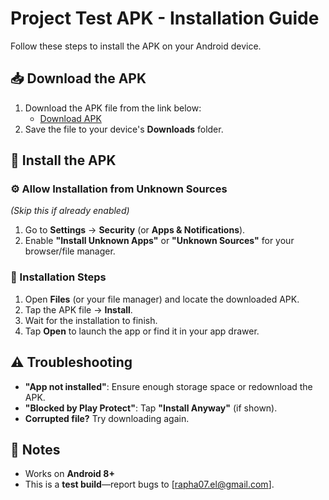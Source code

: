 # Project Test APK - Installation Guide

Follow these steps to install the APK on your Android device.

## 📥 Download the APK

1. Download the APK file from the link below:
   - [Download APK](https://drive.google.com/drive/folders/1I-rwjJSqx58bBhrtlHIOMAuvbSvsHYA4?usp=sharing)
2. Save the file to your device's **Downloads** folder.

## 📲 Install the APK

### ⚙️ Allow Installation from Unknown Sources

_(Skip this if already enabled)_

1. Go to **Settings** → **Security** (or **Apps & Notifications**).
2. Enable **"Install Unknown Apps"** or **"Unknown Sources"** for your browser/file manager.

### 🔧 Installation Steps

1. Open **Files** (or your file manager) and locate the downloaded APK.
2. Tap the APK file → **Install**.
3. Wait for the installation to finish.
4. Tap **Open** to launch the app or find it in your app drawer.

## ⚠️ Troubleshooting

- **"App not installed"**: Ensure enough storage space or redownload the APK.
- **"Blocked by Play Protect"**: Tap **"Install Anyway"** (if shown).
- **Corrupted file?** Try downloading again.

## 📌 Notes

- Works on **Android 8+**
- This is a **test build**—report bugs to [rapha07.el@gmail.com].

